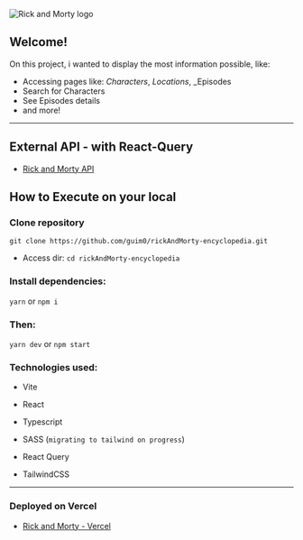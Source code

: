 ![Rick and Morty logo](public\rick-and-morty.png)

## Welcome!

On this project, i wanted to display the most information possible, like:

- Accessing pages like: _Characters_, _Locations_, \_Episodes
- Search for Characters
- See Episodes details
- and more!

---

## External API - with React-Query

- [Rick and Morty API](https://rickandmortyapi.com/documentation/#character)

## How to Execute on your local

### Clone repository

```
git clone https://github.com/guim0/rickAndMorty-encyclopedia.git
```

- Access dir:
  `cd rickAndMorty-encyclopedia`

### Install dependencies:

`yarn` or `npm i`

### Then:

`yarn dev` or `npm start`

### Technologies used:

- Vite

- React

- Typescript

- SASS (`migrating to tailwind on progress`)

- React Query

- TailwindCSS

---

### Deployed on Vercel

- [Rick and Morty - Vercel](https://rick-morty-encyclopedia.vercel.app/)

